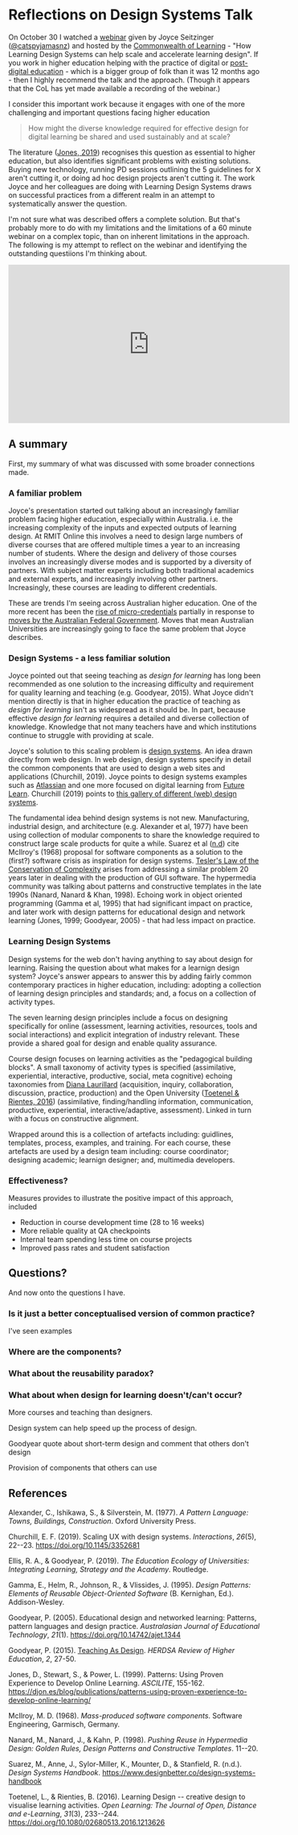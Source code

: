 # Reflections on Design Systems Talk


On October 30 I watched a [webinar](https://twitter.com/COL4D/status/1321838452271271936) given by Joyce Seitzinger ([@catspyjamasnz](https://twitter.com/catspyjamasnz)) and hosted by the [Commonwealth of Learning](https://www.col.org/) - "How Learning Design Systems can help scale and accelerate learning design". If you work in higher education helping with the practice of digital or [post-digital education](https://www.springer.com/journal/42438) - which is a bigger group of folk than it was 12 months ago - then I highly recommend the talk and the approach. (Though it appears that the CoL has yet made available a recording of the webinar.)

I consider this important work because it engages with one of the more challenging and important questions facing higher education
> How might the diverse knowledge required for effective design for digital learning be shared and used sustainably and at scale?

The literature ([Jones, 2019](https://djon.es/blog/2019/08/08/exploring-knowledge-reuse-in-design-for-digital-learning-tweaks-h5p-constructive-templates-and-casa/)) recognises this question as essential to higher education, but also identifies significant problems with existing solutions. Buying new technology, running PD sessions outlining the 5 guidelines for X aren't cutting it, or doing ad hoc design projects aren't cutting it. The work Joyce and her colleagues are doing with Learning Design Systems draws on successful practices from a different realm in an attempt to systematically answer the question.

I'm not sure what was described offers a complete solution. But that's probably more to do with my limitations and the limitations of a 60 minute webinar on a complex topic, than on inherent limitations in the approach. The following is my attempt to reflect on the webinar and identifying the outstanding questiions I'm thinking about.

<iframe width="560" height="315" src="https://www.youtube.com/embed/iBU76mlA0_w" frameborder="0" allow="accelerometer; autoplay; clipboard-write; encrypted-media; gyroscope; picture-in-picture" allowfullscreen></iframe>

## A summary

First, my summary of what was discussed with some broader connections made.

### A familiar problem

Joyce's presentation started out talking about an increasingly familiar problem facing higher education, especially within Australia. i.e. the increasing complexity of the inputs and expected outputs of learning design. At RMIT Online this involves a need to design large numbers of diverse courses that are offered multiple times a year to an increasing number of students. Where the design and delivery of those courses involves an increasingly diverse modes and is supported by a diversity of partners. With subject matter experts including both traditional academics and external experts, and increasingly involving other partners. Increasingly, these courses are leading to different credentials.

These are trends I'm seeing across Australian higher education. One of the more recent has been the [rise of micro-credentials](https://odlaa.org/past-webinars/) partially in response to [moves by the Australian Federal Government](https://www.zdnet.com/article/australian-government-to-build-au4-3-million-online-microcredentials-marketplace/). Moves that mean Australian Universities are increasingly going to face the same problem that Joyce describes.

### Design Systems - a less familiar solution

Joyce pointed out that seeing teaching as _design for learning_ has long been recommended as one solution to the increasing difficulty and requirement for quality learning and teaching (e.g. Goodyear, 2015). What Joyce didn't mention directly is that in higher education the practice of teaching as _design for learning_ isn't as widespread as it should be. In part, because effective _design for learning_ requires a detailed and diverse collection of knowledge. Knowledge that not many teachers have and which institutions continue to struggle with providing at scale.

Joyce's solution to this scaling problem is [design systems](http://www.designbetter.co/design-systems-handbook). An idea drawn directly from web design. In web design, design systems specify in detail the common components that are used to design a web sites and applications (Churchill, 2019). Joyce points to design systems examples such as [Atlassian](https://atlassian.design/) and one more focused on digital learning from [Future Learn](https://design-system.futurelearn.com/). Churchill (2019) points to [this gallery of different (web) design systems](https://designsystemsrepo.com/design-systems/). 

The fundamental idea behind design systems is not new. Manufacturing, industrial design, and architecture (e.g. Alexander et al, 1977) have been using collection of modular components to share the knowledge required to construct large scale products for quite a while. Suarez et al ([n.d](https://www.designbetter.co/design-systems-handbook)) cite McIlroy's (1968) proposal for software components as a solution to the (first?) software crisis as inspiration for design systems. [Tesler's Law of the Conservation of Complexity](https://humanist.co/blog/law-of-conservation-of-complexity/) arises from addressing a similar problem 20 years later in dealing with the production of GUI software. The hypermedia community was talking about patterns and constructive templates in the late 1990s (Nanard, Nanard & Khan, 1998). Echoing work in object oriented programming (Gamma et al, 1995) that had significant impact on practice, and later work with design patterns for educational design and network learning (Jones, 1999; Goodyear, 2005) - that had less impact on practice.

### Learning Design Systems

Design systems for the web don't having anything to say about design for learning. Raising the question about what makes for a learnign design system?  Joyce's answer appears to answer this by adding fairly common contemporary practices in higher education, including: adopting a collection of learning design principles and standards; and, a focus on a collection of activity types.

The seven learning design principles include a focus on designing specifically for online (assessment, learning activities, resources, tools and social interactions) and explicit integration of industry relevant. These provide a shared goal for design and enable quality assurance.

Course design focuses on learning activities as the "pedagogical building blocks". A small taxonomy of activity types is specified (assimilative, experiential, interactive, productive, social, meta cognitive) echoing taxonomies from [Diana Laurillard](https://ki.instructure.com/courses/115/pages/diana-laurilliards-six-learning-types) (acquisition, inquiry, collaboration, discussion, practice, production) and the Open University ([Toetenel & Rientes, 2016](https://doi.org/10.1080/02680513.2016.1213626)) (assimilative, finding/handling information, communication, productive, experiential, interactive/adaptive, assessment). Linked in turn with a focus on constructive alignment.

Wrapped around this is a collection of artefacts including: guidlines, templates, process, examples, and training. For each course, these artefacts are used by a design team including: course coordinator; designing academic; learnign designer; and, multimedia developers.

### Effectiveness?

Measures provides to illustrate the positive impact of this approach, included
- Reduction in course development time (28 to 16 weeks)
- More reliable quality at QA checkpoints
- Internal team spending less time on course projects
- Improved pass rates and student satisfaction

## Questions?

And now onto the questions I have.

### Is it just a better conceptualised version of common practice?

I've seen examples

### Where are the components?



### What about the reusability paradox?

### What about when design for learning doesn't/can't occur?

More courses and teaching than designers. 

Design system can help speed up the process of design.

Goodyear quote about short-term design and comment that others don't design

Provision of components that others can use

## References

Alexander, C., Ishikawa, S., & Silverstein, M. (1977). *A Pattern Language: Towns, Buildings, Construction*. Oxford University Press.

Churchill, E. F. (2019). Scaling UX with design systems. *Interactions*, *26*(5), 22--23\. <https://doi.org/10.1145/3352681>

Ellis, R. A., & Goodyear, P. (2019). *The Education Ecology of Universities: Integrating Learning, Strategy and the Academy*. Routledge.

Gamma, E., Helm, R., Johnson, R., & Vlissides, J. (1995). *Design Patterns: Elements of Reusable Object-Oriented Software* (B. Kernighan, Ed.). Addison-Wesley.

Goodyear, P. (2005). Educational design and networked learning: Patterns, pattern languages and design practice. *Australasian Journal of Educational Technology*, *21*(1). <https://doi.org/10.14742/ajet.1344>

Goodyear, P. (2015). [Teaching As Design](http://www.herdsa.org.au/herdsa-review-higher-education-vol-2/27-50). *HERDSA Review of Higher Education*, *2*, 27-50.

Jones, D., Stewart, S., & Power, L. (1999). Patterns: Using Proven Experience to Develop Online Learning. *ASCILITE*, 155-162\. <https://djon.es/blog/publications/patterns-using-proven-experience-to-develop-online-learning/>

McIlroy, M. D. (1968). *Mass-produced software components*. Software Engineering, Garmisch, Germany.

Nanard, M., Nanard, J., & Kahn, P. (1998). *Pushing Reuse in Hypermedia Design: Golden Rules, Design Patterns and Constructive Templates*. 11--20.

Suarez, M., Anne, J., Sylor-Miller, K., Mounter, D., & Stanfield, R. (n.d.). *Design Systems Handbook*. <https://www.designbetter.co/design-systems-handbook>

Toetenel, L., & Rienties, B. (2016). Learning Design -- creative design to visualise learning activities. *Open Learning: The Journal of Open, Distance and e-Learning*, *31*(3), 233--244\. <https://doi.org/10.1080/02680513.2016.1213626>